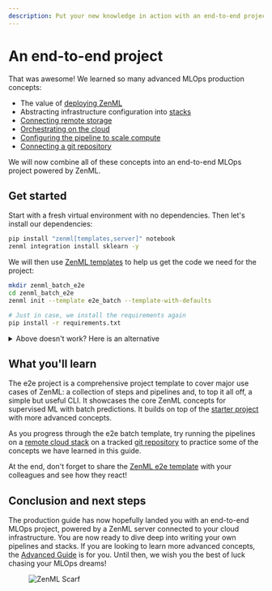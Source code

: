 ```yaml
---
description: Put your new knowledge in action with an end-to-end project
---
```


# An end-to-end project

That was awesome! We learned so many advanced MLOps production concepts:

* The value of [deploying ZenML](deploying-zenml.md)
* Abstracting infrastructure configuration into [stacks](understand-stacks.md)
* [Connecting remote storage](remote-storage.md)
* [Orchestrating on the cloud](cloud-orchestration.md)
* [Configuring the pipeline to scale compute](configure-pipeline.md)
* [Connecting a git repository](connect-code-repository.md)

We will now combine all of these concepts into an end-to-end MLOps project powered by ZenML.

## Get started

Start with a fresh virtual environment with no dependencies. Then let's install our dependencies:

```bash
pip install "zenml[templates,server]" notebook
zenml integration install sklearn -y
```

We will then use [ZenML templates](../advanced-guide/best-practices/using-project-templates.md) to help us get the code we need for the project:

```bash
mkdir zenml_batch_e2e
cd zenml_batch_e2e
zenml init --template e2e_batch --template-with-defaults

# Just in case, we install the requirements again
pip install -r requirements.txt
```

<details>

<summary>Above doesn't work? Here is an alternative</summary>

The e2e template is also available as a [ZenML example](https://github.com/zenml-io/zenml/tree/main/examples/e2e). You can clone it:

```bash
git clone --depth 1 git@github.com:zenml-io/zenml.git
cd zenml/examples/e2e
pip install -r requirements.txt
zenml init
```

</details>

## What you'll learn

The e2e project is a comprehensive project template to cover major use cases of ZenML: a collection of steps and pipelines and, to top it all off, a simple but useful CLI. It showcases the core ZenML concepts for supervised ML with batch predictions. It builds on top of the [starter project](../starter-guide/starter-project.md) with more advanced concepts.

As you progress through the e2e batch template, try running the pipelines on a [remote cloud stack](cloud-orchestration.md) on a tracked [git repository](connect-code-repository.md) to practice some of the concepts we have learned in this guide.

At the end, don't forget to share the [ZenML e2e template](https://github.com/zenml-io/template-e2e-batch) with your colleagues and see how they react!

## Conclusion and next steps

The production guide has now hopefully landed you with an end-to-end MLOps project, powered by a ZenML server connected to your cloud infrastructure. You are now ready to dive deep into writing your own pipelines and stacks. If you are looking to learn more advanced concepts, the [Advanced Guide](../advanced-guide/) is for you. Until then, we wish you the best of luck chasing your MLOps dreams!

<figure><img src="https://static.scarf.sh/a.png?x-pxid=f0b4f458-0a54-4fcd-aa95-d5ee424815bc" alt="ZenML Scarf"><figcaption></figcaption></figure>
